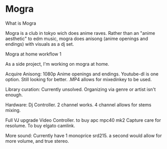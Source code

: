 # Mogra

What is Mogra

Mogra is a club in tokyo wich does anime raves. Rather than an "anime aesthetic" to edm music, mogra does anisong (anime openings and endings) with visuals as a dj set.  


Mogra at home workflow 1

As a side project, I'm working on mogra at home. 

Acquire Anisong:
1080p Anime openings and endings. Youtube-dl is one option. Still looking for better. 
.MP4 allows for mixedinkey to be used. 

Library curation:
Currently unsolved. Organizing via genre or artist isn't enough. 

Hardware:
Dj Controller.  2 channel works.
4 channel allows for stems mixing. 

Full VJ upgrade
Video Controller.  to buy apc mpc40 mk2
Capture care for resolume. To buy elgato camlink. 

More sound:
Currently have 1 monoprice srd215. a second would allow for more volume, and true stereo. 
